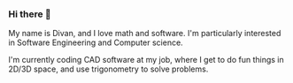 ### Hi there 👋

My name is Divan, and I love math and software. I'm particularly interested in Software Engineering and Computer science.

I'm currently coding CAD software at my job, where I get to do fun things in 2D/3D space, and use trigonometry to solve problems.

<!--
**DivanVanZyl/DivanVanZyl** is a ✨ _special_ ✨ repository because its `README.md` (this file) appears on your GitHub profile.

Here are some ideas to get you started:

- 🔭 I’m currently working on ...
- 🌱 I’m currently learning ...
- 👯 I’m looking to collaborate on ...
- 🤔 I’m looking for help with ...
- 💬 Ask me about ...
- 📫 How to reach me: ...
- 😄 Pronouns: ...
- ⚡ Fun fact: ...
-->
